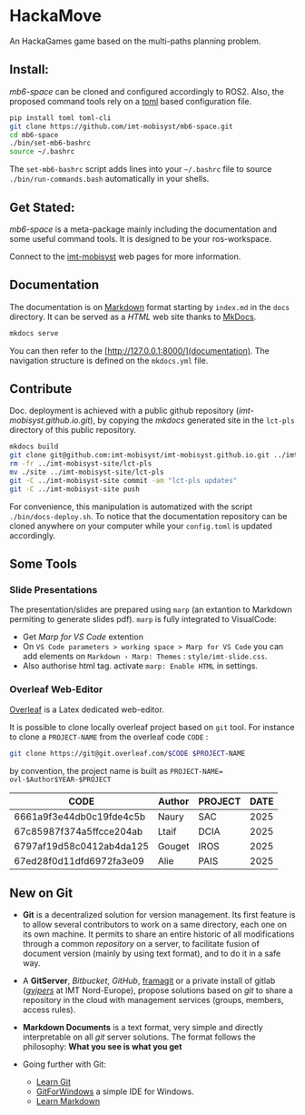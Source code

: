 # HackaMove

An HackaGames game based on the multi-paths planning problem.


## Install:

_mb6-space_ can be cloned and configured accordingly to ROS2.
Also, the proposed command tools rely on a [toml](https://toml.io) based configuration file.

```sh
pip install toml toml-cli
git clone https://github.com/imt-mobisyst/mb6-space.git
cd mb6-space
./bin/set-mb6-bashrc
source ~/.bashrc
```

The `set-mb6-bashrc` script adds lines into your `~/.bashrc` file to source `./bin/run-commands.bash` automatically in your shells.


## Get Stated:

_mb6-space_ is a meta-package mainly including the documentation and some useful command tools.
It is designed to be your ros-workspace.

Connect to the [imt-mobisyst](https://imt-mobisyst.github.io/mb6-space) web pages for more information.


## Documentation

The documentation is on [Markdown](https://en.wikipedia.org/wiki/Markdown) format starting by `index.md` in the `docs` directory.
It can be served as a _HTML_ web site thanks to [MkDocs](https://www.mkdocs.org/).

```sh
mkdocs serve
```

You can then refer to the [http://127.0.0.1:8000/](documentation).
The navigation structure is defined on the `mkdocs.yml` file.

## Contribute 

Doc. deployment is achieved with a public github repository (_imt-mobisyst.github.io.git_), by copying the _mkdocs_ generated site in the `lct-pls` directory of this public repository.

```sh
mkdocs build
git clone git@github.com:imt-mobisyst/imt-mobisyst.github.io.git ../imt-mobisyst-site
rm -fr ../imt-mobisyst-site/lct-pls
mv ./site ../imt-mobisyst-site/lct-pls
git -C ../imt-mobisyst-site commit -am "lct-pls updates"
git -C ../imt-mobisyst-site push
```

For convenience, this manipulation is automatized with the script `./bin/docs-deploy.sh`.
To notice that the documentation repository can be cloned anywhere on your computer while your `config.toml` is updated accordingly.


## Some Tools

### Slide Presentations

The presentation/slides are prepared using `marp` (an extantion to Markdown permiting to generate slides pdf).
`marp` is fully integrated to VisualCode:

- Get *Marp for VS Code* extention
- On `VS Code parameters > working space > Marp for VS Code` you can add elements on `Markdown › Marp: Themes` : `style/imt-slide.css`.
- Also authorise html tag. activate `marp: Enable HTML` in settings.


### Overleaf Web-Editor

[Overleaf](https://www.overleaf.com) is a Latex dedicated web-editor.

It is possible to clone locally overleaf project based on `git` tool.
For instance to clone a `PROJECT-NAME` from the overleaf code `CODE` : 

```bash
git clone https://git@git.overleaf.com/$CODE $PROJECT-NAME
```

by convention, the project name is built as `PROJECT-NAME= ovl-$Author$YEAR-$PROJECT`


CODE                     | Author   | PROJECT               | DATE      |
-------------------------|----------|-----------------------|-----------|
6661a9f3e44db0c19fde4c5b | Naury    | SAC                   | 2025      |
67c85987f374a5ffcce204ab | Ltaif    | DCIA                  | 2025      |
6797af19d58c0412ab4da125 | Gouget   | IROS                  | 2025      |
67ed28f0d11dfd6972fa3e09 | Alie     | PAIS                  | 2025      |


## New on Git

- **Git** is a decentralized solution for version management. Its first feature is to allow several contributors to work on a same directory, each one on its own machine.
It permits to share an entire historic of all modifications through a common *repository* on a server, to facilitate fusion of document version (mainly by using text format), and to do it in a safe way.

- A **GitServer**, *Bitbucket*, *GitHub*, [framagit](https://framagit.org) or a private install of gitlab (*[gvipers](gvipers.imt-lille-douai.fr)* at IMT Nord-Europe), propose solutions based on *git* to share a repository in the cloud with management services (groups, members, access rules).

- **Markdown Documents** is a text format, very simple and directly interpretable on all _git_ server solutions. The format follows the philosophy: **What you see is what you get**

- Going further with Git:
    * [Learn Git](https://try.github.io/)
    * [GitForWindows](https://gitforwindows.org/) a simple IDE for Windows.
    * [Learn Markdown](https://bitbucket.org/tutorials/markdowndemo)

